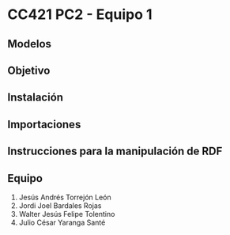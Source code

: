 # CC421 PC2 - Equipo 1

## Modelos

## Objetivo

## Instalación

## Importaciones

## Instrucciones para la manipulación de RDF

## Equipo
1. Jesús Andrés Torrejón León
2. Jordi Joel Bardales Rojas
3. Walter Jesús Felipe Tolentino
4. Julio César Yaranga Santé

